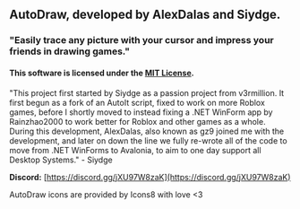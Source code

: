 ﻿## AutoDraw, developed by AlexDalas and Siydge.
### "Easily trace any picture with your cursor and impress your friends in drawing games."
#### This software is licensed under the [MIT License](https://github.com/auto-draw/autodraw/blob/main/LICENSE).


"This project first started by Siydge as a passion project from v3rmillion. It first begun as a fork of an AutoIt script, fixed to work on more Roblox games, before I shortly moved to instead fixing a .NET WinForm app by Rainzhao2000 to work better for Roblox and other games as a whole. During this development, AlexDalas, also known as gz9 joined me with the development, and later on down the line we fully re-wrote all of the code to move from .NET WinForms to Avalonia, to aim to one day support all Desktop Systems." - Siydge


**Discord:** [https://discord.gg/jXU97W8zaK](https://discord.gg/jXU97W8zaK)

AutoDraw icons are provided by Icons8 with love <3